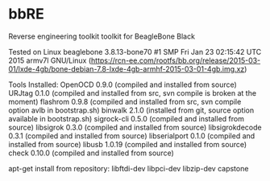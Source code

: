 # bbRE
Reverse engineering toolkit toolkit for BeagleBone Black

Tested on Linux beaglebone 3.8.13-bone70 #1 SMP Fri Jan 23 02:15:42 UTC 2015 armv7l GNU/Linux
(https://rcn-ee.com/rootfs/bb.org/release/2015-03-01/lxde-4gb/bone-debian-7.8-lxde-4gb-armhf-2015-03-01-4gb.img.xz)

Tools Installed:
OpenOCD 0.9.0 (compiled and installed from source)
URJtag 0.1.0 (compiled and installed from src, svn compile is broken at the moment)
flashrom 0.9.8 (compiled and installed from src, svn compile option avlb in bootstrap.sh)
binwalk 2.1.0 (installed from git, source option available in bootstrap.sh)
sigrock-cli 0.5.0 (compiled and installed from source)
libsigrok 0.3.0 (compiled and installed from source)
libsigrokdecode 0.3.1 (compiled and installed from source)
libserialport 0.1.0 (compiled and installed from source)
libusb 1.0.19 (compiled and installed from source)
check 0.10.0 (compiled and installed from source)


apt-get install from repository:
libftdi-dev 
libpci-dev
libzip-dev
capstone



